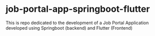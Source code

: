 # job-portal-app-springboot-flutter
This is repo dedicated to the development of a Job Portal Application developed using Springboot (backend) and Flutter (Frontend)
